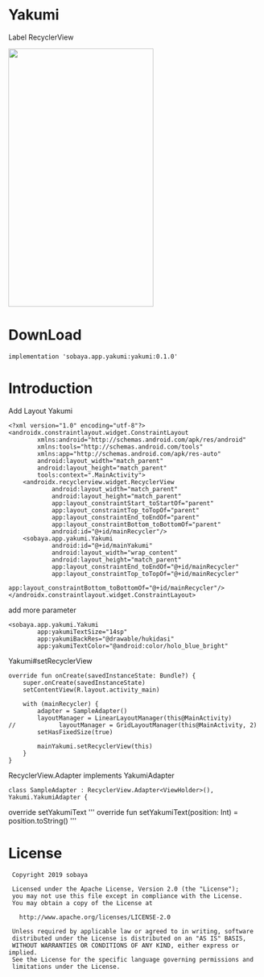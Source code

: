 # Yakumi
Label RecyclerView

<img src="https://user-images.githubusercontent.com/45986582/60495400-ab7f3900-9ceb-11e9-9e69-964ff6238d83.gif" width="288" height="512" />

# DownLoad
```
implementation 'sobaya.app.yakumi:yakumi:0.1.0'
```

# Introduction
Add Layout Yakumi
```
<?xml version="1.0" encoding="utf-8"?>
<androidx.constraintlayout.widget.ConstraintLayout
        xmlns:android="http://schemas.android.com/apk/res/android"
        xmlns:tools="http://schemas.android.com/tools"
        xmlns:app="http://schemas.android.com/apk/res-auto"
        android:layout_width="match_parent"
        android:layout_height="match_parent"
        tools:context=".MainActivity">
    <androidx.recyclerview.widget.RecyclerView
            android:layout_width="match_parent"
            android:layout_height="match_parent"
            app:layout_constraintStart_toStartOf="parent"
            app:layout_constraintTop_toTopOf="parent"
            app:layout_constraintEnd_toEndOf="parent"
            app:layout_constraintBottom_toBottomOf="parent"
            android:id="@+id/mainRecycler"/>
    <sobaya.app.yakumi.Yakumi
            android:id="@+id/mainYakumi"
            android:layout_width="wrap_content"
            android:layout_height="match_parent"
            app:layout_constraintEnd_toEndOf="@+id/mainRecycler"
            app:layout_constraintTop_toTopOf="@+id/mainRecycler"
            app:layout_constraintBottom_toBottomOf="@+id/mainRecycler"/>
</androidx.constraintlayout.widget.ConstraintLayout>
```

add more parameter
```
<sobaya.app.yakumi.Yakumi
        app:yakumiTextSize="14sp"
        app:yakumiBackRes="@drawable/hukidasi"
        app:yakumiTextColor="@android:color/holo_blue_bright"
```

Yakumi#setRecyclerView
```
override fun onCreate(savedInstanceState: Bundle?) {
    super.onCreate(savedInstanceState)
    setContentView(R.layout.activity_main)

    with (mainRecycler) {
        adapter = SampleAdapter()
        layoutManager = LinearLayoutManager(this@MainActivity)
//            layoutManager = GridLayoutManager(this@MainActivity, 2)
        setHasFixedSize(true)

        mainYakumi.setRecyclerView(this)
    }
}
```

RecyclerView.Adapter
implements YakumiAdapter
```
class SampleAdapter : RecyclerView.Adapter<ViewHolder>(), Yakumi.YakumiAdapter {
```

override setYakumiText
'''
override fun setYakumiText(position: Int) = position.toString()
'''

# License
```
 Copyright 2019 sobaya

 Licensed under the Apache License, Version 2.0 (the "License");
 you may not use this file except in compliance with the License.
 You may obtain a copy of the License at

   http://www.apache.org/licenses/LICENSE-2.0

 Unless required by applicable law or agreed to in writing, software
 distributed under the License is distributed on an "AS IS" BASIS,
 WITHOUT WARRANTIES OR CONDITIONS OF ANY KIND, either express or implied.
 See the License for the specific language governing permissions and
 limitations under the License.
```
